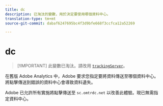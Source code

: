 ```yaml
---
title: dc
description: 已淘汰的變數，用於決定要使用哪個資料中心。
translation-type: tm+mt
source-git-commit: dabaf6247695bc4f3d9bfe668f3ccfca12a52269

---
```



# dc

>[!IMPORTANT] 此變數已淘汰。請改用 [`trackingServer`](trackingserver.md)。

在舊版 Adobe Analytics 中，Adobe 要求您指定要將資料傳送至哪個資料中心。將點擊傳送到錯誤的資料中心會導致資料遺失。

Adobe 已允許所有實施將點擊傳送至 `sc.omtrdc.net` 以改善此體驗。現已無需指定資料中心。
